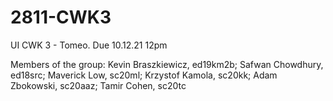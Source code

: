 # 2811-CWK3
UI CWK 3 - Tomeo. Due 10.12.21 12pm

Members of the group:
Kevin Braszkiewicz, ed19km2b;
Safwan Chowdhury, ed18src;
Maverick Low, sc20ml;
Krzystof Kamola, sc20kk;
Adam Zbokowski, sc20aaz;
Tamir Cohen, sc20tc
